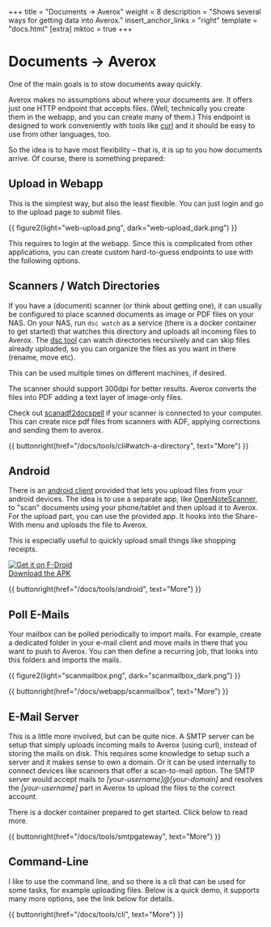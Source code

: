 +++
title = "Documents → Averox"
weight = 8
description = "Shows several ways for getting data into Averox."
insert_anchor_links = "right"
template = "docs.html"
[extra]
mktoc = true
+++

# Documents → Averox

One of the main goals is to stow documents away quickly.

Averox makes no assumptions about where your documents are. It
offers just one HTTP endpoint that accepts files. (Well, technically
you create them in the webapp, and you can create many of them.) This
endpoint is designed to work conveniently with tools like
[curl](https://curl.haxx.se/) and it should be easy to use from other
languages, too.

So the idea is to have most flexibility – that is, it is up to you how
documents arrive. Of course, there is something prepared:


## Upload in Webapp

This is the simplest way, but also the least flexible. You can just
login and go to the upload page to submit files.


{{ figure2(light="web-upload.png", dark="web-upload_dark.png") }}

This requires to login at the webapp. Since this is complicated from
other applications, you can create custom hard-to-guess endpoints to
use with the following options.

## Scanners / Watch Directories

If you have a (document) scanner (or think about getting one), it can
usually be configured to place scanned documents as image or PDF files
on your NAS. On your NAS, run `dsc watch` as a service (there is a
docker container to get started) that watches this directory and
uploads all incoming files to Averox. The [dsc
tool](@/docs/tools/cli.md) can watch directories recursively and can
skip files already uploaded, so you can organize the files as you want
in there (rename, move etc).

This can be used multiple times on different machines, if desired.

The scanner should support 300dpi for better results. Averox
converts the files into PDF adding a text layer of image-only files.

Check out
[scanadf2docspell](https://github.com/eresturo/scanadf2docspell) if
your scanner is connected to your computer. This can create nice pdf
files from scanners with ADF, applying corrections and sending them to
averox.

{{ buttonright(href="/docs/tools/cli#watch-a-directory", text="More") }}


## Android

There is an [android
client](https://github.com/docspell/android-client) provided that lets
you upload files from your android devices. The idea is to use a
separate app, like
[OpenNoteScanner](https://github.com/ctodobom/OpenNoteScanner), to
"scan" documents using your phone/tablet and then upload it to
Averox. For the upload part, you can use the provided app. It hooks
into the Share-With menu and uploads the file to Averox.

This is especially useful to quickly upload small things like shopping
receipts.

<div class="grid grid-cols-2 gap-8 divide-x ">
    <div class="flex items-center justify-center">
        <a href="https://f-droid.org/packages/org.docspell.docspellshare">
            <img src="https://fdroid.gitlab.io/artwork/badge/get-it-on.png"
                 alt="Get it on F-Droid"
                 class="w-56"
                 />
        </a>
    </div>
    <div class="flex items-center justify-center text-xl">
        <i class="fa fa-download mr-2"></i>
        <span>
           <a href="https://github.com/docspell/android-client/releases/latest">Download the APK</a>
        </span>
    </div>

</div>

{{ buttonright(href="/docs/tools/android", text="More") }}


## Poll E-Mails

Your mailbox can be polled periodically to import mails. For example,
create a dedicated folder in your e-mail client and move mails in
there that you want to push to Averox. You can then define a
recurring job, that looks into this folders and imports the mails.

{{ figure2(light="scanmailbox.png", dark="scanmailbox_dark.png") }}

{{ buttonright(href="/docs/webapp/scanmailbox", text="More") }}


## E-Mail Server

This is a little more involved, but can be quite nice. A SMTP server
can be setup that simply uploads incoming mails to Averox (using
curl), instead of storing the mails on disk. This requires some
knowledge to setup such a server and it makes sense to own a domain.
Or it can be used internally to connect devices like scanners that
offer a scan-to-mail option. The SMTP server would accept mails to
*[your-username]@[your-domain]* and resolves the *[your-username]*
part in Averox to upload the files to the correct account.

There is a docker container prepared to get started. Click below to
read more.

{{ buttonright(href="/docs/tools/smtpgateway", text="More") }}


## Command-Line

I like to use the command line, and so there is a cli that can be used
for some tasks, for example uploading files. Below is a quick demo, it
supports many more options, see the link below for details.

<figure>
  <script id="asciicast-427679" src="https://asciinema.org/a/427679.js" async></script>
</figure>


{{ buttonright(href="/docs/tools/cli", text="More") }}
